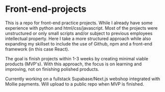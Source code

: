 ﻿# Front-end-projects

This is a repo for front-end practice projects. While I already have some experience with python and html/css/javascript. Most of the projects were unstructured or only small scripts and/or subject to previous employees intellectual property.
Here I take a more structured approach while also expanding my skillset to include the use of Github, npm and a front-end framework (in this case React).

The goal is finish projects within 1-3 weeks by creating minimal viable products (MVP's). With this approach, the focus is on learning and improving, not on finishing polished products.



Currently working on a fullstack Supabase/Next.js webshop integrated with Mollie payments. Will upload to a public repo when MVP is finished.  











